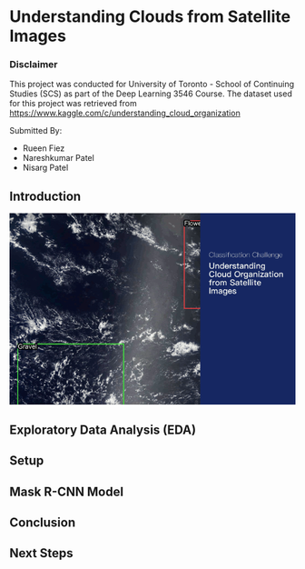# Understanding Clouds from Satellite Images
### Disclaimer
This project was conducted for University of Toronto - School of Continuing Studies (SCS) as part of the Deep Learning 3546 Course. The dataset used for this project was retrieved from https://www.kaggle.com/c/understanding_cloud_organization

Submitted By:
 - Rueen Fiez
 - Nareshkumar Patel
 - Nisarg Patel

## Introduction
![Teaser](assets/Teaser_AnimationwLabels.gif)

## Exploratory Data Analysis (EDA) 

## Setup

## Mask R-CNN Model

## Conclusion

## Next Steps
